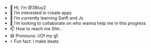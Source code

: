 - 👋 Hi, I’m @38luy2
- 👀 I’m interested in create apps
- 🌱 I’m currently learning Swift and Js
- 💞️ I’m looking to collaborate on who wanna help me in this progress
- 📫 How to reach me Shh..
- 😄 Pronouns: i/Of my gf.
- ⚡ Fun fact: i make beats 

<!---
38luy2/38luy2 is a ✨ special ✨ repository because its `README.md` (this file) appears on your GitHub profile.
You can click the Preview link to take a look at your changes.
--->
